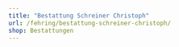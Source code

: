 ```yaml
---
title: "Bestattung Schreiner Christoph"
url: /fehring/bestattung-schreiner-christoph/
shop: Bestattungen
---
```

